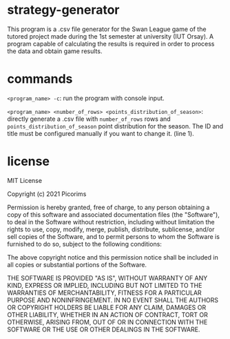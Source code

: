 # strategy-generator

This program is a .csv file generator for the Swan League game of the tutored project made during the 1st semester at university (IUT Orsay). A program capable of calculating the results is required in order to process the data and obtain game results.

# commands

`<program_name> -c`: run the program with console input.

`<program_name> <number_of_rows> <points_distribution_of_season>`: directly generate a .csv file with `number_of_rows` rows and `points_distribution_of_season` point distribution for the season. The ID and title must be configured manually if you want to change it. (line 1).

# license

MIT License

Copyright (c) 2021 Picorims

Permission is hereby granted, free of charge, to any person obtaining a copy
of this software and associated documentation files (the "Software"), to deal
in the Software without restriction, including without limitation the rights
to use, copy, modify, merge, publish, distribute, sublicense, and/or sell
copies of the Software, and to permit persons to whom the Software is
furnished to do so, subject to the following conditions:

The above copyright notice and this permission notice shall be included in all
copies or substantial portions of the Software.

THE SOFTWARE IS PROVIDED "AS IS", WITHOUT WARRANTY OF ANY KIND, EXPRESS OR
IMPLIED, INCLUDING BUT NOT LIMITED TO THE WARRANTIES OF MERCHANTABILITY,
FITNESS FOR A PARTICULAR PURPOSE AND NONINFRINGEMENT. IN NO EVENT SHALL THE
AUTHORS OR COPYRIGHT HOLDERS BE LIABLE FOR ANY CLAIM, DAMAGES OR OTHER
LIABILITY, WHETHER IN AN ACTION OF CONTRACT, TORT OR OTHERWISE, ARISING FROM,
OUT OF OR IN CONNECTION WITH THE SOFTWARE OR THE USE OR OTHER DEALINGS IN THE
SOFTWARE.